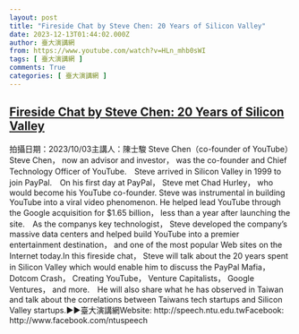 ```yaml
---
layout: post
title: "Fireside Chat by Steve Chen: 20 Years of Silicon Valley"
date: 2023-12-13T01:44:02.000Z
author: 臺大演講網
from: https://www.youtube.com/watch?v=HLn_mhb0sWI
tags: [ 臺大演講網 ]
comments: True
categories: [ 臺大演講網 ]
---
```

<!--1702431842000-->
[Fireside Chat by Steve Chen: 20 Years of Silicon Valley](https://www.youtube.com/watch?v=HLn_mhb0sWI)
------

<div>
拍攝日期：2023/10/03主講人：陳士駿 Steve Chen（co-founder of YouTube）Steve Chen， now an advisor and investor， was the co-founder and Chief Technology Officer of YouTube.　Steve arrived in Silicon Valley in 1999 to join PayPal.　On his first day at PayPal， Steve met Chad Hurley， who would become his YouTube co-founder. Steve was instrumental in building YouTube into a viral video phenomenon. He helped lead YouTube through the Google acquisition for $1.65 billion， less than a year after launching the site.　As the companys key technologist， Steve developed the company’s massive data centers and helped build YouTube into a premier entertainment destination， and one of the most popular Web sites on the Internet today.In this fireside chat， Steve will talk about the 20 years spent in Silicon Valley which would enable him to discuss the PayPal Mafia， Dotcom Crash， Creating YouTube， Venture Capitalists， Google Ventures， and more.　He will also share what he has observed in Taiwan and talk about the correlations between Taiwans tech startups and Silicon Valley startups.►►臺大演講網Website: http://speech.ntu.edu.twFacebook: http://www.facebook.com/ntuspeech
</div>

